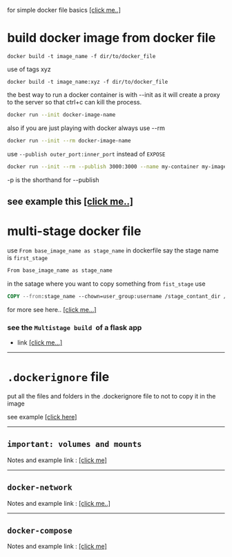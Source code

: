 for simple docker file basics <a href='./dockerFiles/dockerfile'>[click me..]</a>

# build docker image from docker file


```docker
docker build -t image_name -f dir/to/docker_file
```

use of tags xyz

```docker
docker build -t image_name:xyz -f dir/to/docker_file
```

the best way to run a docker container is with --init
as it will create a proxy to the server so that ctrl+c can kill the process.

```sh 
docker run --init docker-image-name
```

also if you are just playing with docker always use --rm 

```sh
docker run --init --rm docker-image-name
```  


use `--publish outer_port:inner_port` instead of `EXPOSE` 

```sh
docker run --init --rm --publish 3000:3000 --name my-container my-image-name
```
-p is the shorthand for --publish

see example this <a href='./create_a_nodejs_app/Dockerfile'>[click me..]</a>
---
# multi-stage docker file

use `From base_image_name as stage_name` in dockerfile say the stage name is `first_stage`
```dockerfile
From base_image_name as stage_name
```

in the satage where you want to copy something from `fist_stage` use

```dockerfile
COPY --from:stage_name --chown=user_group:username /stage_contant_dir /destination_dir
```
for more see here.. <a href="./multistage_build/multistage_build.md">[click me...]</a>

### see the `Multistage build `of a flask app 
- link <a href='./multistage_flask_app/multi_stage_flask_app.md'> [click me...]</a>
---
# `.dockerignore` file
put all the files and folders in the .dockerignore file to not to copy it in the image

see example <a href='./create_a_nodejs_app/.dockerignore'>[click here]</a>

---
## `important: volumes and mounts`

Notes and example link : <a href="./binding_mounts_and_volumes/notes.md">[click me]</a>

---

## `docker-network`
Notes and example link : <a href="./docker-network/notes.md">[click me..]</a>

---

## `docker-compose`
Notes and example link : <a href="./docker-compose-learning/notes.md">[click me]</a>